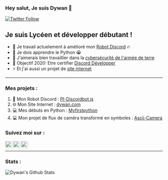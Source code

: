 ### Hey salut, Je suis Dywan 👋


[![Twitter Follow](https://img.shields.io/twitter/follow/Dywan77?color=1DA1F2&logo=twitter&style=for-the-badge)](https://twitter.com/intent/follow?original_referer=https%3A%2F%2Fgithub.com%2FDywan77r&screen_name=Dywan771)

## Je suis Lycéen et développer débutant !

- 🔭 Je travail actuelement à amélioré mon [Robot Discord](https://github.com/Dywan77/PI-Discordbot.js) 🔥
- 🌱 Je dois apprendre le Python 😭
- 👯 J'aimerais bien travaillier dans la [cybersécurité de l'armée de terre](https://www.sengager.fr/emplois/informatique-telecoms/specialiste-cybersecurite)
- 🥅 Objectif 2020: Etre certifier [Discord Développer](https://support.discord.com/hc/fr/articles/360040720412-Bot-Verification-and-Data-Whitelisting)
- ⚡ Et j'ai aussi un projet de [site internet](https://github.com/Dywan77/Dywan.net)

---

  ### Mes projets :

1. 🤖 Mon Robot Discord : [PI-Discordbot.js](https://github.com/Dywan77/PI-Discordbot.js)
2. 🌐 Mon Site Internet : [dywan.com](https://github.com/Dywan77/Dywan.net)
3. 💻 Mes débuts en Python : [Myfirstpython](https://github.com/Dywan77/Myfirstpython)
4. 💻 Mon projet de flux de caméra transformé en symboles : [Ascii-Camera](https://github.com/Dywan77/Ascii-Cam)

### Suivez moi sur :

[<img align="left" alt="Dywan | YouTube" width="22px" src="https://cdn.jsdelivr.net/npm/simple-icons@v3/icons/youtube.svg" />][youtube]
[<img align="left" alt="Dywan771 | Twitter" width="22px" src="https://cdn.jsdelivr.net/npm/simple-icons@v3/icons/twitter.svg" />][twitter]
[<img align="left" alt="Dywan77 | Instagram" width="22px" src="https://cdn.jsdelivr.net/npm/simple-icons@v3/icons/instagram.svg" />][instagram]
<br/>

---

### Stats :

  <img align="left" alt="Dywan's Github Stats" src="https://github-readme-stats.vercel.app/api?username=Dywan77&show_icons=true&theme=radical" />



[twitter]: https://twitter.com/intent/follow?original_referer=https%3A%2F%2Fgithub.com%2FDywan77r&screen_name=Dywan771
[youtube]: https://www.youtube.com/channel/UCsgPYzCdaRK4dofWhYl0sTA/?sub_confirmation=1
[instagram]: https://www.instagram.com/dywan77/
